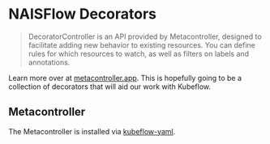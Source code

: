 NAISFlow Decorators
===================

> DecoratorController is an API provided by Metacontroller, designed to facilitate adding new behavior to existing
> resources. You can define rules for which resources to watch, as well as filters on labels and annotations.

Learn more over at [metacontroller.app](https://metacontroller.app/api/decoratorcontroller/). This is hopefully going to
be a collection of decorators that will aid our work with Kubeflow.

## Metacontroller

The Metacontroller is installed via [kubeflow-yaml](https://github.com/navikt/kubeflow-yaml/).
